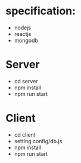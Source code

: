 # specification:
- nodejs
- reactjs
- mongodb

# Server
- cd server
- npm install
- npm run start

# Client
- cd client
- setting config/db.js
- npm install
- npm run start
